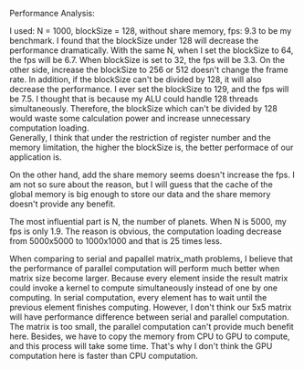 Performance Analysis:

I used: N = 1000, blockSize = 128, without share memory, fps: 9.3 to be my benchmark. 
I found that the blockSize under 128 will decrease the performance dramatically.
With the same N, when I set the blockSize to 64, the fps will be 6.7. 
When blockSize is set to 32, the fps will be 3.3. On the other side, increase the blockSize to 256 or 512 doesn't change the frame rate.
In addition, if the blockSize can't be divided by 128, it will also decrease the performance. I ever set the blockSize to 129, and the fps will be 7.5.
I thought that is because my ALU could handle 128 threads simultaneously. 
Therefore, the blockSize which can't be divided by 128 would waste some calculation power and increase unnecessary computation loading.  
Generally, I think that under the restriction of register number and the memory limitation, the higher the blockSize is, the better performace of our application is.

On the other hand, add the share memory seems doesn't increase the fps. 
I am not so sure about the reason, but I will guess that the cache of the global memory is big enough to store our data and the share memory doesn't provide any benefit.

The most influential part is N, the number of planets. When N is 5000, my fps is only 1.9. 
The reason is obvious, the computation loading decrease from 5000x5000 to 1000x1000 and that is 25 times less.


When comparing to serial and papallel matrix_math problems, I believe that the performance of parallel computation will perform much better when matrix size become larger.
Because every element inside the result matrix could invoke a kernel to compute simultaneously instead of one by one computing.
In serial computation, every element has to wait until the previous element finishes computing.
However, I don't think our 5x5 matrix will have performance difference between serial and parallel computation.
The matrix is too small, the parallel computation can't provide much benefit here. 
Besides, we have to copy the memory from CPU to GPU to compute, and this process will take some time. 
That's why I don't think the GPU computation here is faster than CPU computation.



